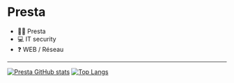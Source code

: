 # Presta

- 🙋‍♂️ Presta 
- 💻 IT security
- ❓ WEB / Réseau 

***


[![Presta GitHub stats](https://github-readme-stats.vercel.app/api?username=prestaa&show_icons=true&theme=dark&hide=prs)](https://github.com/anuraghazra/github-readme-stats) [![Top Langs](https://github-readme-stats.vercel.app/api/top-langs/?username=anuraghazra)](https://github.com/anuraghazra/github-readme-stats)


